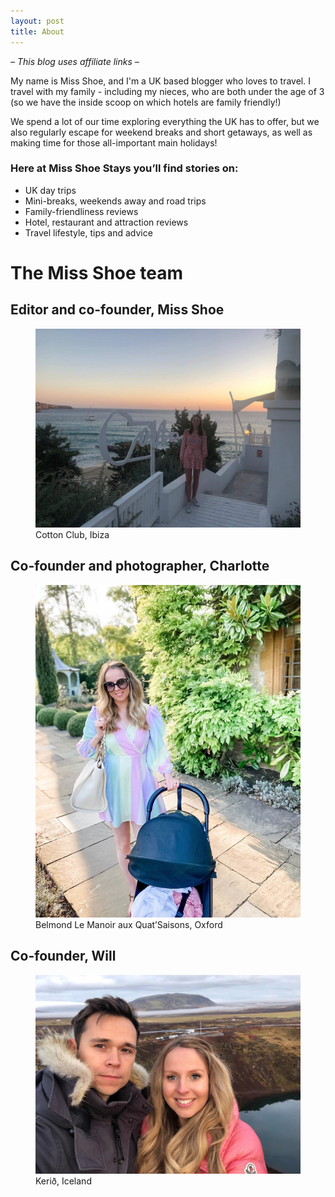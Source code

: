 ```yaml
---
layout: post
title: About
---
```


*– This blog uses affiliate links –*  

My name is Miss Shoe, and I'm a UK based blogger who loves to travel. I travel with my family - including my nieces, who are both under the age of 3 (so we have the inside scoop on which hotels are family friendly!)  

We spend a lot of our time exploring everything the UK has to offer, but we also regularly escape for weekend breaks and short getaways, as well as making time for those all-important main holidays!  

### Here at Miss Shoe Stays you’ll find stories on:
* UK day trips
* Mini-breaks, weekends away and road trips
* Family-friendliness reviews
* Hotel, restaurant and attraction reviews
* Travel lifestyle, tips and advice

# The Miss Shoe team
## Editor and co-founder, Miss Shoe

<figure>
  <img alt="Christie" src="imagens/christie.jpg" />
  <figcaption>
    Cotton Club, Ibiza
  </figcaption>
</figure>

## Co-founder and photographer, Charlotte

<figure>
  <img alt="Charlotte" src="imagens/charlotte.jpg" />
  <figcaption>
    Belmond Le Manoir aux Quat’Saisons, Oxford 
  </figcaption>
</figure>

## Co-founder, Will 

<figure>
  <img alt="Will" src="imagens/charlotte_will.png" />
  <figcaption>
    Kerið, Iceland
  </figcaption>
</figure>



